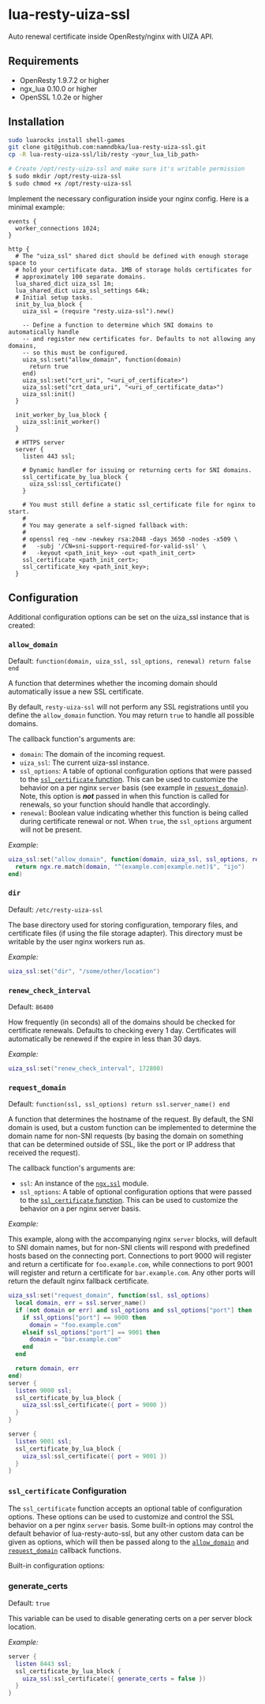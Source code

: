 # lua-resty-uiza-ssl
Auto renewal certificate inside OpenResty/nginx with UIZA API.

## Requirements

* OpenResty 1.9.7.2 or higher
* ngx_lua 0.10.0 or higher
* OpenSSL 1.0.2e or higher

## Installation

```bash
sudo luarocks install shell-games
git clone git@github.com:namndbka/lua-resty-uiza-ssl.git
cp -R lua-resty-uiza-ssl/lib/resty <your_lua_lib_path>
```

```bash
# Create /opt/resty-uiza-ssl and make sure it's writable permission
$ sudo mkdir /opt/resty-uiza-ssl
$ sudo chmod +x /opt/resty-uiza-ssl
```
Implement the necessary configuration inside your nginx config. Here is a minimal example:

```config
events {
  worker_connections 1024;
}

http {
  # The "uiza_ssl" shared dict should be defined with enough storage space to
  # hold your certificate data. 1MB of storage holds certificates for
  # approximately 100 separate domains.
  lua_shared_dict uiza_ssl 1m;
  lua_shared_dict uiza_ssl_settings 64k;
  # Initial setup tasks.
  init_by_lua_block {
    uiza_ssl = (require "resty.uiza-ssl").new()

    -- Define a function to determine which SNI domains to automatically handle
    -- and register new certificates for. Defaults to not allowing any domains,
    -- so this must be configured.
    uiza_ssl:set("allow_domain", function(domain)
      return true
    end)
	uiza_ssl:set("crt_uri", "<uri_of_certificate>")
	uiza_ssl:set("crt_data_uri", "<uri_of_certificate_data>")
    uiza_ssl:init()
  }

  init_worker_by_lua_block {
    uiza_ssl:init_worker()
  }

  # HTTPS server
  server {
    listen 443 ssl;

    # Dynamic handler for issuing or returning certs for SNI domains.
    ssl_certificate_by_lua_block {
      uiza_ssl:ssl_certificate()
    }

    # You must still define a static ssl_certificate file for nginx to start.
    #
    # You may generate a self-signed fallback with:
    #
    # openssl req -new -newkey rsa:2048 -days 3650 -nodes -x509 \
    #   -subj '/CN=sni-support-required-for-valid-ssl' \
    #   -keyout <path_init_key> -out <path_init_cert>
    ssl_certificate <path_init_cert>;
    ssl_certificate_key <path_init_key>;
  }
```

## Configuration

Additional configuration options can be set on the uiza_ssl instance that is created:

### `allow_domain`

Default: `function(domain, uiza_ssl, ssl_options, renewal) return false end`

A function that determines whether the incoming domain should automatically issue a new SSL certificate.

By default, `resty-uiza-ssl` will not perform any SSL registrations until you define the `allow_domain` function. You may return `true` to handle all possible domains.

The callback function's arguments are:

- `domain`: The domain of the incoming request.
- `uiza_ssl`: The current uiza-ssl instance.
- `ssl_options`: A table of optional configuration options that were passed to the [`ssl_certificate` function](#ssl_certificate-configuration). This can be used to customize the behavior on a per nginx `server` basis (see example in [`request_domain`](#request_domain)). Note, this option is ***not*** passed in when this function is called for renewals, so your function should handle that accordingly.
- `renewal`: Boolean value indicating whether this function is being called during certificate renewal or not. When `true`, the `ssl_options` argument will not be present.

*Example*:

```lua
uiza_ssl:set("allow_domain", function(domain, uiza_ssl, ssl_options, renewal)
  return ngx.re.match(domain, "^(example.com|example.net)$", "ijo")
end)
```
### `dir`

Default: `/etc/resty-uiza-ssl`

The base directory used for storing configuration, temporary files, and certificate files (if using the file storage adapter). This directory must be writable by the user nginx workers run as.

*Example:*

```lua
uiza_ssl:set("dir", "/some/other/location")
```

### `renew_check_interval`

Default: `86400`

How frequently (in seconds) all of the domains should be checked for certificate renewals. Defaults to checking every 1 day. Certificates will automatically be renewed if the expire in less than 30 days.

*Example:*

```lua
uiza_ssl:set("renew_check_interval", 172800)
```

### `request_domain`

Default: `function(ssl, ssl_options) return ssl.server_name() end`

A function that determines the hostname of the request. By default, the SNI domain is used, but a custom function can be implemented to determine the domain name for non-SNI requests (by basing the domain on something that can be determined outside of SSL, like the port or IP address that received the request).

The callback function's arguments are:

- `ssl`: An instance of the [`ngx.ssl`](https://github.com/openresty/lua-resty-core/blob/master/lib/ngx/ssl.md) module.
- `ssl_options`: A table of optional configuration options that were passed to the [`ssl_certificate` function](#ssl_certificate-configuration). This can be used to customize the behavior on a per nginx server basis.

*Example:*

This example, along with the accompanying nginx `server` blocks, will default to SNI domain names, but for non-SNI clients will respond with predefined hosts based on the connecting port. Connections to port 9000 will register and return a certificate for `foo.example.com`, while connections to port 9001 will register and return a certificate for `bar.example.com`. Any other ports will return the default nginx fallback certificate.

```lua
uiza_ssl:set("request_domain", function(ssl, ssl_options)
  local domain, err = ssl.server_name()
  if (not domain or err) and ssl_options and ssl_options["port"] then
    if ssl_options["port"] == 9000 then
      domain = "foo.example.com"
    elseif ssl_options["port"] == 9001 then
      domain = "bar.example.com"
    end
  end

  return domain, err
end)
server {
  listen 9000 ssl;
  ssl_certificate_by_lua_block {
    uiza_ssl:ssl_certificate({ port = 9000 })
  }
}

server {
  listen 9001 ssl;
  ssl_certificate_by_lua_block {
    uiza_ssl:ssl_certificate({ port = 9001 })
  }
}
```

### `ssl_certificate` Configuration

The `ssl_certificate` function accepts an optional table of configuration options. These options can be used to customize and control the SSL behavior on a per nginx `server` basis. Some built-in options may control the default behavior of lua-resty-auto-ssl, but any other custom data can be given as options, which will then be passed along to the [`allow_domain`](#allow_domain) and [`request_domain`](#request_domain) callback functions.

Built-in configuration options:

### generate_certs

Default: `true`

This variable can be used to disable generating certs on a per server block location.

*Example:*

```lua
server {
  listen 8443 ssl;
  ssl_certificate_by_lua_block {
    uiza_ssl:ssl_certificate({ generate_certs = false })
  }
}
```

